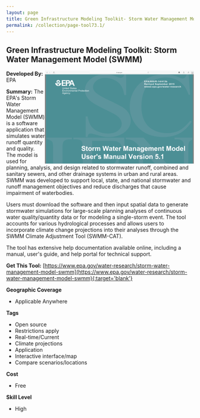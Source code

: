 ```yaml
---
layout: page
title: Green Infrastructure Modeling Toolkit- Storm Water Management Model (SWMM)
permalink: /collection/page-tool73.1/
---
```

## Green Infrastructure Modeling Toolkit: Storm Water Management Model (SWMM)

<img src="/images/scaled_250_400/TOOLID_73.1_ScreenCapture-1.png" style="max-height:250px;max-width:400;" align="right"/>

**Developed By:** EPA

**Summary:** The EPA's Storm Water Management Model (SWMM) is a software application that simulates water runoff quantity and quality. The model is used for planning, analysis, and design related to stormwater runoff, combined and sanitary sewers, and other drainage systems in urban and rural areas. SWMM was developed to support local, state, and national stormwater and runoff management objectives and reduce discharges that cause impairment of waterbodies. 

Users must download the software and then input spatial data to generate stormwater simulations for large-scale planning analyses of continuous water quality/quantity data or for modeling a single-storm event. The tool accounts for various hydrological processes and allows users to incorporate climate change projections into their analyses through the SWMM Climate Adjustment Tool (SWMM-CAT).

The tool has extensive help documentation available online, including a manual, user's guide, and help portal for technical support.


**Get This Tool:** [https://www.epa.gov/water-research/storm-water-management-model-swmm](https://www.epa.gov/water-research/storm-water-management-model-swmm){:target='blank'}

**Geographic Coverage**

* Applicable Anywhere

**Tags**

*  Open source
*  Restrictions apply
*  Real-time/Current
*  Climate projections
*  Application
*  Interactive interface/map
*  Compare scenarios/locations

**Cost**

* Free

**Skill Level**

* High
